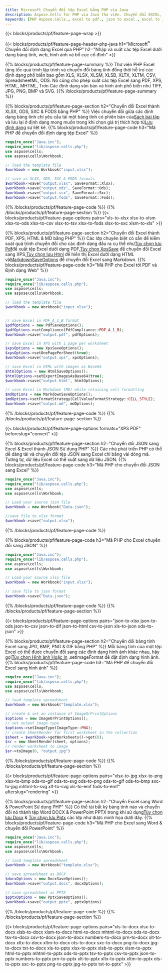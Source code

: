 ```yaml
---
title: Microsoft Chuyển đổi tệp Excel bằng PHP via Java
description: Aspose.Cells for PHP via Java thư viện. Chuyển đổi EXCEL, JSON, PDF, XML, HTML, TXT, TSV, CSV, SQL và nhiều định dạng khác chỉ với vài dòng mã PHP.
keywords: [PHP Aspose.Cells., excel to pdf., json to excel., excel to json., csv to json., json to html., xml to excel and Convert files between various formats in PHP]
---
```

{{< blocks/products/pf/feature-page-wrap >}}

{{< blocks/products/pf/feature-page-header-php-java h1="Microsoft<sup>&reg;</sup> Chuyển đổi định dạng Excel qua PHP" h2="Nhập và xuất các tệp Excel dưới dạng bảng tính, web, hình ảnh và bố cục cố định" >}}

{{% blocks/products/pf/feature-page-summary %}}
Thư viện PHP Excel tăng tốc quá trình lập trình và chuyển đổi bảng tính đồng thời hỗ trợ các định dạng phổ biến bao gồm XLS, XLSX, XLSM, XLSB, XLTX, XLTM, CSV, SpreadsheetML, ODS. Nó cũng cho phép xuất các tệp Excel sang PDF, XPS, HTML, MHTML, Trơn Các định dạng văn bản và hình ảnh phổ biến như TIFF, JPG, PNG, BMP và SVG.
{{% /blocks/products/pf/feature-page-summary %}}

{{% blocks/products/pf/feature-page-section h2="Chuyển đổi Excel thành XLSX, ODS, SXC & FODS bằng PHP" %}}
 Việc chuyển đổi giữa các định dạng bảng tính chỉ yêu cầu tải một bảng tính có phiên bản của[Sách bài tập](https://reference.aspose.com/cells/php/aspose.cells/Workbook) và lưu lại ở định dạng mong muốn trong khi chọn giá trị thích hợp từ[Lưu định dạng](https://reference.aspose.com/cells/php/aspose.cells/SaveFormat) sự liệt kê.
{{% blocks/products/pf/feature-page-code h3="Mã PHP để chuyển đổi định dạng tệp Excel" %}}

```php
require_once("Java.inc"); 
require_once("lib/aspose.cells.php"); 
use aspose\cells;
use aspose\cells\Workbook; 

// load the template file
$workbook = new Workbook("input.xlsx");

// save as XLSX, ODS, SXC & FODS formats
$workbook->save("output.xlsx", SaveFormat::Xlsx);
$workbook->save("output.ods", SaveFormat::Ods);
$workbook->save("output.scx", SaveFormat::Sxc);
$workbook->save("output.fods", SaveFormat::Fods);

```
{{% /blocks/products/pf/feature-page-code %}}
{{% /blocks/products/pf/feature-page-section %}}
{{< blocks/products/pf/feature-page-options pairs="xls-to-xlsx xlsx-to-xlsm xlsx-to-ods xlsx-to-csv xlsx-to-tsv xlsx-to-fods xlsx-to-sxc xlsm-to-xls" >}}


{{% blocks/products/pf/feature-page-section h2="Chuyển đổi Excel thành PDF, XPS, HTML & MD bằng PHP" %}}
 Các lớp chuyên biệt có sẵn để kiểm soát quá trình chuyển đổi cho các định dạng đầu ra cụ thể như[Tùy chọn lưu Pdf](https://reference.aspose.com/cells/php/aspose.cells/PdfSaveOptions/)để xuất tệp Excel dưới dạng PDF,[Tùy chọn XpsSave](https://reference.aspose.com/cells/php/aspose.cells/XpsSaveOptions/) để chuyển đổi Excel sang XPS,[Tùy chọn lưu Html](https://reference.aspose.com/cells/php/aspose.cells/HtmlSaveOptions/) để hiển thị Excel dưới dạng HTML và[MarkdownSaveOptions](https://reference.aspose.com/cells/php/aspose.cells/MarkdownSaveOptions/) để chuyển đổi Excel sang Markdown.
{{% blocks/products/pf/feature-page-code h3="Mã PHP cho Excel tới PDF và Định dạng Web" %}}

```php
require_once("Java.inc"); 
require_once("lib/aspose.cells.php"); 
use aspose\cells;
use aspose\cells\Workbook; 

// load the template file
$workbook = new Workbook("input.xlsx");


// save Excel in PDF_A_1_B format
$pdfOptions = new PdfSaveOptions();
$pdfOptions->setCompliance(PdfCompliance::PDF_A_1_B);
$workbook->save("output.pdf", pdfOptions);

// save Excel in XPS with 1 page per worksheet
$xpsOptions = new XpsSaveOptions();
$xpsOptions->setOnePagePerSheet(true);
$workbook->save("output.xps", xpsOptions);

// save Excel in HTML with images as Base64
$htmlOptions = new HtmlSaveOptions();
$htmlOptions->setExportImagesAsBase64(true);
$workbook->save("output.html", htmlOptions);

// save Excel in Markdown (MD) while retaining cell formatting
$mdOptions = new MarkdownSaveOptions();
$mdOptions->setFormatStrategy(CellValueFormatStrategy::CELL_STYLE);
$workbook->save("output.md", mdOptions);
```
{{% /blocks/products/pf/feature-page-code %}}
{{% /blocks/products/pf/feature-page-section %}}

{{< blocks/products/pf/feature-page-options formats="XPS PDF" beforeslug="convert" >}}

{{% blocks/products/pf/feature-page-section h2="Chuyển đổi JSON sang Excel & Excel thành JSON Sử dụng PHP" %}}
Các nhà phát triển PHP có thể dễ dàng tải và chuyển đổi tệp JSON sang Excel chỉ bằng vài dòng mã. Tương tự, dữ liệu Excel có thể xuất sang dữ liệu JSON.
{{% blocks/products/pf/feature-page-code h3="Mã PHP cho chuyển đổi JSON sang Excel" %}}

```php
require_once("Java.inc"); 
require_once("lib/aspose.cells.php"); 
use aspose\cells;
use aspose\cells\Workbook; 

// Load your source json file
$workbook = new Workbook("Data.json");

//save file to xlsx format
$workbook->save("output.xlsx");
```

{{% /blocks/products/pf/feature-page-code %}}

{{% blocks/products/pf/feature-page-code h3="Mã PHP cho Excel chuyển đổi sang JSON" %}}

```php
require_once("Java.inc"); 
require_once("lib/aspose.cells.php"); 
use aspose\cells;
use aspose\cells\Workbook; 

// Load your source xlsx file
$workbook = new Workbook("input.xlsx");

// save file to json format
$workbook->save("Data.json");
```

{{% /blocks/products/pf/feature-page-code %}}
{{% /blocks/products/pf/feature-page-section %}}

{{< blocks/products/pf/feature-page-options pairs="json-to-xlsx json-to-ods json-to-csv json-to-dif json-to-html csv-to-json xls-to-json ods-to-json" >}}

{{% blocks/products/pf/feature-page-section h2="Chuyển đổi bảng tính Excel sang JPG, BMP, PNG & GIF bằng PHP" %}}
 Mỗi bảng tính của một tệp Excel có thể được chuyển đổi sang các định dạng hình ảnh khác nhau, hãy gọi[Tùy chọn Hình ảnh Hoặc In](https://reference.aspose.com/cells/php/aspose.cells/ImageOrPrintOptions/) .setImageFormat để đặt định dạng hình ảnh.
{{% blocks/products/pf/feature-page-code h3="Mã PHP để chuyển đổi Excel sang hình ảnh" %}}

```php
require_once("Java.inc"); 
require_once("lib/aspose.cells.php"); 
use aspose\cells;
use aspose\cells\Workbook; 

// load template spreadsheet
$workbook = new Workbook("template.xlsx");

// create & set an instance of ImageOrPrintOptions
$options = new ImageOrPrintOptions();
// set output image type
$options->setImageType(ImageType::PNG);
// create SheetRender for first worksheet in the collection
$sheet = $workbook->getWorksheets()->get(0);
$sr = new SheetRender(sheet, options);
// render worksheet to image
$sr->toImage(0, "output.jpg")
```
{{% /blocks/products/pf/feature-page-code %}}
{{% /blocks/products/pf/feature-page-section %}}

{{< blocks/products/pf/feature-page-options pairs="xlsx-to-jpg xlsx-to-png xlsx-to-bmp ods-to-gif ods-to-svg ods-to-png ods-to-gif ods-to-bmp sxc-to-jpg mhtml-to-svg xlt-to-svg xls-to-emf fods-to-emf" afterslug="rendering" >}}

{{% blocks/products/pf/feature-page-section h2="Chuyển Excel sang Word & PowerPoint Sử dụng PHP" %}}
Có thể tải bất kỳ bảng tính nào và chuyển đổi nó thành tệp Word DOCX & PowerPoint PPTX trong khi sử dụng[Tùy chọn lưu Docx](https://reference.aspose.com/cells/php/aspose.cells/DocxSaveOptions/) & [Tùy chọn lưu Pptx](https://reference.aspose.com/cells/php/aspose.cells/PptxSaveOptions/) các lớp như được minh họa dưới đây.
{{% blocks/products/pf/feature-page-code h3="Mã PHP cho Excel sang Word & chuyển đổi PowerPoint" %}}
```php
require_once("Java.inc"); 
require_once("lib/aspose.cells.php"); 
use aspose\cells;
use aspose\cells\Workbook; 

// load template spreadsheet
$workbook = new Workbook("template.xlsx");

// save spreadsheet as DOCX
$docxOptions = new DocxSaveOptions();
$workbook->save("output.docx", docxOptions);

// save spreadsheet as PPTX
$pptxOptions = new PptxSaveOptions();
$workbook->save("output.pptx", pptxOptions)
```
{{% /blocks/products/pf/feature-page-code %}}
{{% /blocks/products/pf/feature-page-section %}}

{{< blocks/products/pf/feature-page-options pairs="xls-to-docx xlsx-to-docx xlsb-to-docx xlsm-to-docx html-to-docx mhtml-to-docx ods-to-docx tsv-to-docx csv-to-docx json-to-docx numbers-to-docx prn-to-docx xlt-to-docx xltx-to-docx xltm-to-docx ots-to-docx sxc-to-docx png-to-docx jpg-to-docx txt-to-docx xls-to-pptx xlsx-to-pptx xlsb-to-pptx xlsm-to-pptx html-to-pptx mhtml-to-pptx ods-to-pptx tsv-to-pptx csv-to-pptx json-to-pptx numbers-to-pptx prn-to-pptx xlt-to-pptx xltx-to-pptx xltm-to-pptx ots-to-pptx sxc-to-pptx png-to-pptx jpg-to-pptx txt-to-pptx" >}}
